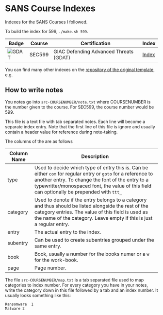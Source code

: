 # SANS Course Indexes

Indexes for the SANS Courses I followed.

To build the index for 599, `./make.sh 599`.

| Badge | Course | Certification | Index |
| -- | -- | -- | -- |
| ![GDAT](https://www.giac.org/images/design/custom/icons/certs/small/gdat-gold.png) | SEC599 | GIAC Defending Advanced Threats (GDAT) | [Index](https://github.com/ancailliau/sans-indexes/blob/main/index-599.pdf) |

You can find many other indexes on the [repository of the original template](https://github.com/dhondta/tex-course-index-template/), e.g.

## How to write notes

You notes go into `src-COURSENUMBER/note.txt` where COURSENUMBER is the number given to
the course. For SEC599, the course number would be 599.

This file is a text file with tab separated notes. Each line will become a
separate index entry. Note that the first line of this file is ignore and
usually contain a header value for reference during note-taking.

The columns of the are as follows

|Column Name|Description|
|---|---|
|type|Used to decide which type of entry this is. Can be either `com` for regular entry or `goto` for a reference to another entry. To change the font of the entry to a typewritter/monospaced font, the value of this field can optionally be prepended with `ttt_`|.
|category|Used to denote if the entry belongs to a category and thus should be listed alongside the rest of the category entries. The value of this field is used as the name of the category. Leave empty if this is just a regular entry.|
|entry|The actual entry to the index.|
|subentry|Can be used to create subentries grouped under the same entry.|
|book|Book, usually a number for the books numer or a `w` for the work-book.|
|page|Page number.|

The file `src-COURSENUMBER/map.txt` is a tab separated file used to map
categories to index number. For every category you have in your notes, write
the category down in this file followed by a tab and an index number. It
usually looks something like this:
```
Ransomware	1
Malware	2
```

